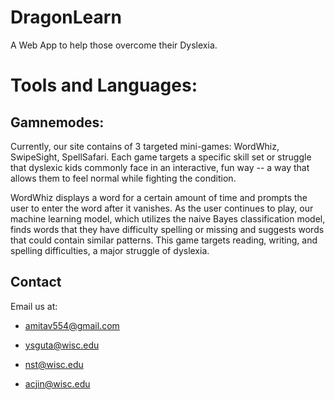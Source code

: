 # DragonLearn
A Web App to help those overcome their Dyslexia.

# Tools and Languages:

## Gamnemodes:
Currently, our site contains of 3 targeted mini-games: WordWhiz, SwipeSight, SpellSafari. 
Each game targets a specific skill set or struggle that dyslexic kids commonly face in an interactive, fun way -- a way that allows them to feel normal 
while fighting the condition.

WordWhiz displays a word for a certain amount of time and prompts the user to enter the word after it vanishes. As the user continues to play, our machine learning model, which utilizes the naive Bayes classification model, finds words that they have difficulty spelling or missing and suggests words that could contain similar patterns. 
This game targets reading, writing, and spelling difficulties, a major struggle of dyslexia.

## Contact
Email us at:

* amitav554@gmail.com

* ysguta@wisc.edu

* nst@wisc.edu

* acjin@wisc.edu

